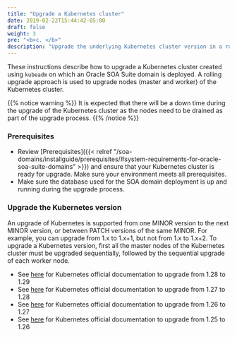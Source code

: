 ```yaml
---
title: "Upgrade a Kubernetes cluster"
date: 2019-02-22T15:44:42-05:00
draft: false
weight: 3
pre: "<b>c. </b>"
description: "Upgrade the underlying Kubernetes cluster version in a running SOA Kubernetes environment."
---
```


These instructions describe how to upgrade a Kubernetes cluster created using `kubeadm` on which an Oracle SOA Suite domain is deployed. A rolling upgrade approach is used to upgrade nodes (master and worker) of the Kubernetes cluster.

{{% notice warning  %}}
It is expected that there will be a down time during the upgrade of the Kubernetes cluster as the nodes need to be drained as part of the upgrade process.
{{% /notice %}}

### Prerequisites

* Review [Prerequisites]({{< relref "/soa-domains/installguide/prerequisites/#system-requirements-for-oracle-soa-suite-domains" >}}) and ensure that your Kubernetes cluster is ready for upgrade. Make sure your environment meets all prerequisites.
* Make sure the database used for the SOA domain deployment is up and running during the upgrade process.

### Upgrade the Kubernetes version
 An upgrade of Kubernetes is supported from one MINOR version to the next MINOR version, or between PATCH versions of the same MINOR.
 For example, you can upgrade from 1.x to 1.x+1, but not from 1.x to 1.x+2.
 To upgrade a Kubernetes version, first all the master nodes of the Kubernetes cluster must be  upgraded sequentially, followed by the sequential upgrade of each worker node.

*  See [here](https://v1-29.docs.kubernetes.io/docs/tasks/administer-cluster/kubeadm/kubeadm-upgrade/) for Kubernetes official documentation to upgrade from 1.28 to 1.29
*  See [here](https://v1-28.docs.kubernetes.io/docs/tasks/administer-cluster/kubeadm/kubeadm-upgrade/) for Kubernetes official documentation to upgrade from 1.27 to 1.28
*  See [here](https://v1-27.docs.kubernetes.io/docs/tasks/administer-cluster/kubeadm/kubeadm-upgrade/) for Kubernetes official documentation to upgrade from 1.26 to 1.27
*  See [here](https://v1-26.docs.kubernetes.io/docs/tasks/administer-cluster/kubeadm/kubeadm-upgrade/) for Kubernetes official documentation to upgrade from 1.25 to 1.26

